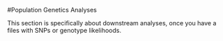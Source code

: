 #Population Genetics Analyses

This section is specifically about downstream analyses, once you have a files with SNPs or genotype likelihoods. 
